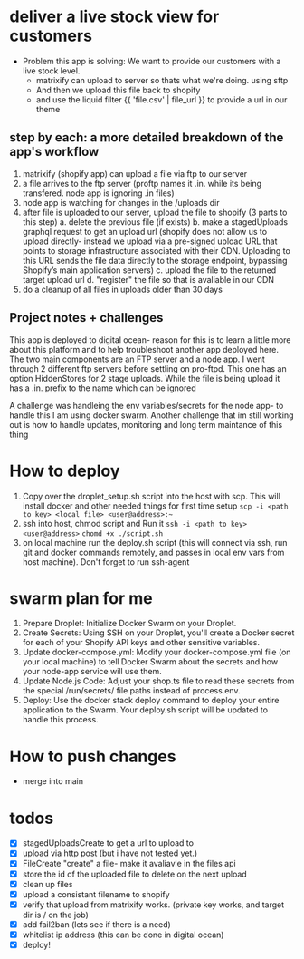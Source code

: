 # deliver a live stock view for customers

- Problem this app is solving: We want to provide our customers with a live stock level.
  - matrixify can upload to server so thats what we're doing. using sftp
  - And then we upload this file back to shopify
  - and use the liquid filter {{ 'file.csv' | file_url }} to provide a url in our theme

## step by each: a more detailed breakdown of the app's workflow

1. matrixify (shopify app) can upload a file via ftp to our server
2. a file arrives to the ftp server (proftp names it .in. while its being transfered. node app is ignoring .in files)
3. node app is watching for changes in the /uploads dir
4. after file is uploaded to our server, upload the file to shopify (3 parts to this step)
   a. delete the previous file (if exists)
   b. make a stagedUploads graphql request to get an upload url (shopify does not allow us to upload directly- instead we upload via a pre-signed upload URL that points to storage infrastructure associated with their CDN. Uploading to this URL sends the file data directly to the storage endpoint, bypassing Shopify’s main application servers)
   c. upload the file to the returned target upload url
   d. "register" the file so that is avaliable in our CDN
5. do a cleanup of all files in uploads older than 30 days

## Project notes + challenges

This app is deployed to digital ocean- reason for this is to learn a little more about this platform and to help troubleshoot another app deployed here.
The two main components are an FTP server and a node app. I went through 2 different ftp servers before settling on pro-ftpd. This one has an option HiddenStores for 2 stage uploads. While the file is being upload it has a .in. prefix to the name which can be ignored

A challenge was handleing the env variables/secrets for the node app- to handle this I am using docker swarm. Another challenge that im still working out is how to handle updates, monitoring and long term maintance of this thing

# How to deploy

1. Copy over the droplet_setup.sh script into the host with scp. This will install docker and other needed things for first time setup
   `scp -i <path to key> <local file> <user@address>:~`
2. ssh into host, chmod script and Run it
   `ssh -i <path to key> <user@address>`
   `chomd +x ./script.sh`
3. on local machine run the deploy.sh script (this will connect via ssh, run git and docker commands remotely, and passes in local env vars from host machine). Don't forget to run ssh-agent

# swarm plan for me

1. Prepare Droplet: Initialize Docker Swarm on your Droplet.
2. Create Secrets: Using SSH on your Droplet, you'll create a Docker secret for each of your Shopify API keys and other sensitive variables.
3. Update docker-compose.yml: Modify your docker-compose.yml file (on your local machine) to tell Docker Swarm about the secrets and how your node-app service will use them.
4. Update Node.js Code: Adjust your shop.ts file to read these secrets from the special /run/secrets/ file paths instead of process.env.
5. Deploy: Use the docker stack deploy command to deploy your entire application to the Swarm. Your deploy.sh script will be updated to handle this process.

# How to push changes

- merge into main

# todos

- [x] stagedUploadsCreate to get a url to upload to
- [x] upload via http post (but i have not tested yet.)
- [x] FileCreate "create" a file- make it avaliavle in the files api
- [x] store the id of the uploaded file to delete on the next upload
- [x] clean up files
- [x] upload a consistant filename to shopify
- [x] verify that upload from matrixify works. (private key works, and target dir is / on the job)
- [x] add fail2ban (lets see if there is a need)
- [x] whitelist ip address (this can be done in digital ocean)
- [x] deploy!
